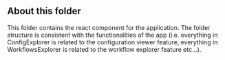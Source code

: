 ## About this folder
This folder contains the react component for the application. The folder structure is consistent with the functionalities of the app (i.e. everything in ConfigExplorer is related to the configuration viewer feature, everything in WorkflowsExplorer is related to the workflow explorer feature etc...).
